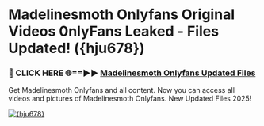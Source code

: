 # Madelinesmoth Onlyfans Original Videos 0nlyFans Leaked - Files Updated! ({hju678})

<h3>🔴 CLICK HERE 🌐==►► <a href="https://tinyurl.com/ms9xzufz" rel="nofollow">Madelinesmoth Onlyfans Updated Files</a></h3>

Get Madelinesmoth Onlyfans and all content. Now you can access all videos and pictures of Madelinesmoth Onlyfans. New Updated Files 2025!

[![{hju678}](https://i.imgur.com/PQ7UWWw.gif)](https://tinyurl.com/ms9xzufz)